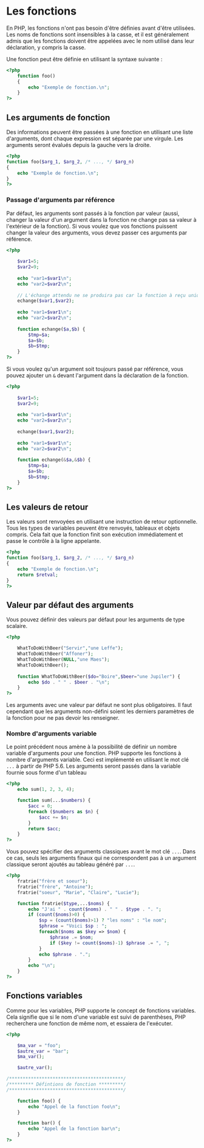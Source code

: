 # Les fonctions

En PHP, les fonctions n'ont pas besoin d'être définies avant d'être utilisées. Les noms de fonctions sont insensibles à la casse, et il est généralement admis que les fonctions doivent être appelées avec le nom utilisé dans leur déclaration, y compris la casse.

Une fonction peut être définie en utilisant la syntaxe suivante :

```php
<?php
	function foo()
	{
		echo "Exemple de fonction.\n";
	}
?>
```

## Les arguments de fonction

Des informations peuvent être passées à une fonction en utilisant une liste d'arguments, dont chaque expression est séparée par une virgule. Les arguments seront évalués depuis la gauche vers la droite.

```php
<?php
function foo($arg_1, $arg_2, /* ..., */ $arg_n)
{
    echo "Exemple de fonction.\n";
}
?>
```

### Passage d'arguments par référence

Par défaut, les arguments sont passés à la fonction par valeur (aussi, changer la valeur d'un argument dans la fonction ne change pas sa valeur à l'extérieur de la fonction). Si vous voulez que vos fonctions puissent changer la valeur des arguments, vous devez passer ces arguments par référence.

```php runnable
<?php
	
	$var1=5;
	$var2=9;
	
	echo "var1=$var1\n";
	echo "var2=$var2\n";
	
	// L'échange attendu ne se produira pas car la fonction à reçu uniquement la valeur de la variable.
	echange($var1,$var2);
	
	echo "var1=$var1\n";
	echo "var2=$var2\n";
	
	function echange($a,$b) {
		$tmp=$a;
		$a=$b;
		$b=$tmp;
	}
?>
```


Si vous voulez qu'un argument soit toujours passé par référence, vous pouvez ajouter un `&` devant l'argument dans la déclaration de la fonction.

```php runnable
<?php
	
	$var1=5;
	$var2=9;
	
	echo "var1=$var1\n";
	echo "var2=$var2\n";
	
	echange($var1,$var2);
	
	echo "var1=$var1\n";
	echo "var2=$var2\n";
	
	function echange(&$a,&$b) {
		$tmp=$a;
		$a=$b;
		$b=$tmp;
	}
?>
```

## Les valeurs de retour

Les valeurs sont renvoyées en utilisant une instruction de retour optionnelle. Tous les types de variables peuvent être renvoyés, tableaux et objets compris. Cela fait que la fonction finit son exécution immédiatement et passe le contrôle à la ligne appelante.

```php runnable
<?php
function foo($arg_1, $arg_2, /* ..., */ $arg_n)
{
    echo "Exemple de fonction.\n";
    return $retval;
}
?>
```

## Valeur par défaut des arguments

Vous pouvez définir des valeurs par défaut pour les arguments de type scalaire.

```php runnable
<?php

	WhatToDoWithBeer("Servir","une Leffe");
	WhatToDoWithBeer("Affoner");
	WhatToDoWithBeer(NULL,"une Maes");
	WhatToDoWithBeer();
	
	function WhatToDoWithBeer($do="Boire",$beer="une Jupiler") {
		echo $do . " " . $beer . "\n";
	}
?>
```

Les arguments avec une valeur par défaut ne sont plus obligatoires. Il faut cependant que les arguments non-défini soient les derniers paramètres de la fonction pour ne pas devoir les renseigner.

### Nombre d'arguments variable

Le point précédent nous amène à la possibilité de définir un nombre variable d'arguments pour une fonction. PHP supporte les fonctions à nombre d'arguments variable. Ceci est implémenté en utilisant le mot clé `...` à partir de PHP 5.6. Les arguments seront passés dans la variable fournie sous forme d'un tableau 

```php runnable
<?php
	echo sum(1, 2, 3, 4);

	function sum(...$numbers) {
		$acc = 0;
		foreach ($numbers as $n) {
			$acc += $n;
		}
		return $acc;
	}
?>
```

Vous pouvez spécifier des arguments classiques avant le mot clé `...`. Dans ce cas, seuls les arguments finaux qui ne correspondent pas à un argument classique seront ajoutés au tableau généré par `...`.

```php runnable
<?php
	fratrie("frère et soeur");
	fratrie("frère", "Antoine");
	fratrie("soeur", "Marie", "Claire", "Lucie");

	function fratrie($type,...$noms) {
		echo "J'ai " . count($noms) . " " . $type . ". ";
		if (count($noms)>0) {
			$sp = (count($noms)>1) ? "les noms" : "le nom";
			$phrase = "Voici $sp : ";
			foreach($noms as $key => $nom) {
				$phrase .= $nom;
				if ($key != count($noms)-1) $phrase .= ", ";
			}
			echo $phrase . ".";
		}
		echo "\n";
	}
?>
```

## Fonctions variables

Comme pour les variables, PHP supporte le concept de fonctions variables. Cela signifie que si le nom d'une variable est suivi de parenthèses, PHP recherchera une fonction de même nom, et essaiera de l'exécuter.

```php runnable
<?php

	$ma_var = "foo";
	$autre_var = "bar";
	$ma_var();

	$autre_var();

/******************************************/
/********* Défintions de fonction *********/ 
/******************************************/

	function foo() {
		echo "Appel de la fonction foo\n";
	}

	function bar() {
		echo "Appel de la fonction bar\n";
	}
?>
```